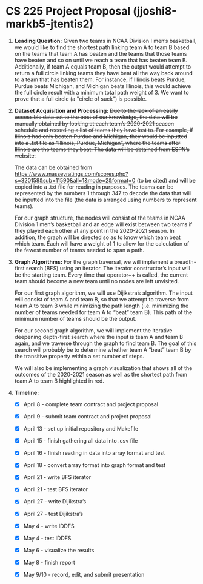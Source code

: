 # CS 225 Project Proposal (jjoshi8-markb5-jtentis2)

1. **Leading Question:** Given two teams in NCAA Division I men’s basketball, we would like to find the shortest path linking team A to team B based on the teams that team A has beaten and the teams that those teams have beaten and so on until we reach a team that has beaten team B. Additionally, if team A equals team B, then the output would attempt to return a full circle linking teams they have beat all the way back around to a team that has beaten them. For instance, if Illinois beats Purdue, Purdue beats Michigan, and Michigan beats Illinois, this would achieve the full circle result with a minimum total path weight of 3. We want to prove that a full circle (a "circle of suck") is possible.

2. **Dataset Acquisition and Processing:** ~~Due to the lack of an easily accessible data set to the best of our knowledge, the data will be manually obtained by looking at each team’s 2020-2021 season schedule and recording a list of teams they have lost to. For example, if Illinois had only beaten Purdue and Michigan, they would be inputted into a .txt file as “Illinois, Purdue, Michigan”, where the teams after Illinois are the teams they beat. The data will be obtained from ESPN’s website.~~

	The data can be obtained from https://www.masseyratings.com/scores.php?s=320158&sub=11590&all=1&mode=2&format=0 (to be cited) and will be copied into a .txt file for reading in purposes. The teams can be represented by the numbers 1 through 347 to decode the data that will be inputted into the file (the data is arranged using numbers to represent teams).

    For our graph structure, the nodes will consist of the teams in NCAA Division 1 men’s basketball and an edge will exist between two teams if they played each other at any point in the 2020-2021 season. In addition, the graph will be directed so as to know which team beat which team. Each will have a weight of 1 to allow for the calculation of the fewest number of teams needed to span a path.

3. **Graph Algorithms:** For the graph traversal, we will implement a breadth-first search (BFS) using an  iterator. The iterator constructor’s input will be the starting team. Every time that operator++ is called, the current team should become a new team until no nodes are left unvisited.

    For our first graph algorithm, we will use Dijikstra’s algorithm. The input will consist of team A and team B, so that we attempt to traverse from team A to team B while minimizing the path length (i.e. minimizing the number of teams needed for team A to “beat” team B). This path of the minimum number of teams should be the output.

    For our second graph algorithm, we will implement the iterative deepening depth-first search where the input is team A and team B again, and we traverse through the graph to find team B. The goal of this search will probably be to determine whether team A “beat” team B by the transitive property within a set number of steps.
    
    We will also be implementing a graph visualization that shows all of the outcomes of the 2020-2021 season as well as the shortest path from team A to team B highlighted in red.

4. **Timeline:**
	
	- [x] April 8 - complete team contract and project proposal

	- [x] April 9 - submit team contract and project proposal

	- [x] April 13 - set up initial repository and Makefile

	- [x] April 15 - finish gathering all data into .csv file

	- [x] April 16 - finish reading in data into array format and test

	- [x] April 18 - convert array format into graph format and test

	- [x] April 21 - write BFS iterator
	
	- [x] April 21 - test BFS iterator

	- [x] April 27 - write Dijikstra’s

	- [x] April 27 - test Dijikstra’s
	
	- [x] May 4 - write IDDFS
	
	- [x] May 4 - test IDDFS

	- [x] May 6 - visualize the results

	- [x] May 8 - finish report
    
	- [x] May 9/10 - record, edit, and submit presentation
